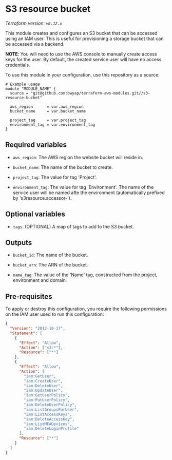 # S3 resource bucket

_Terraform version: `v0.12.x`_

This module creates and configures an S3 bucket that can be accessed using an IAM user.
This is useful for provisioning a storage bucket that can be accessed via a backend.

**NOTE**: You will need to use the AWS console to manually create access keys for the user. By default, the created service user will have no access credentials.

To use this module in your configuration, use this repository as a source:

```hcl
# Example usage
module "MODULE_NAME" {
  source = "git@github.com:bwyap/terraform-aws-modules.git//s3-resource-bucket"

  aws_region      = var.aws_region
  bucket_name     = var.bucket_name

  project_tag     = var.project_tag
  environment_tag = var.environment_tag
}
```

## Required variables

- `aws_region`: The AWS region the website bucket will reside in.

- `bucket_name`: The name of the bucket to create.

- `project_tag`: The value for tag 'Project'.

- `environment_tag`: The value for tag 'Environment'. The name of the service user will be named afte the environment (automatically prefixed by 's3resource.accessor-').

## Optional variables

- `tags`: (OPTIONAL) A map of tags to add to the S3 bucket.

## Outputs

- `bucket_id`: The name of the bucket.

- `bucket_arn`: The ARN of the bucket.

- `name_tag`: The value of the 'Name' tag, constructed from the project, environment and domain.

## Pre-requisites

To apply or destroy this configuration, you require the following permissions on the IAM user used to run this configuration:

```json
{
  "Version": "2012-10-17",
  "Statement": [
    {
      "Effect": "Allow",
      "Action": ["s3:*"],
      "Resource": ["*"]
    },
    {
      "Effect": "Allow",
      "Action": [
        "iam:GetUser",
        "iam:CreateUser",
        "iam:DeleteUser",
        "iam:UpdateUser",
        "iam:GetUserPolicy",
        "iam:PutUserPolicy",
        "iam:DeleteUserPolicy",
        "iam:ListGroupsForUser",
        "iam:ListAccessKeys",
        "iam:DeleteAccessKey",
        "iam:ListMFADevices",
        "iam:DeleteLoginProfile"
      ],
      "Resource": ["*"]
    }
  ]
}
```
